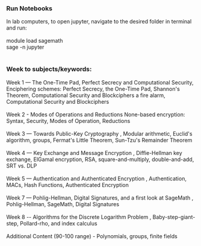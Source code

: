 ### Run Notebooks
In lab computers, to open jupyter, navigate to the desired folder in terminal and run:
<br><br>
module load sagemath<br>
sage -n jupyter
<br><br>

### Week to subjects/keywords:
Week 1 — The One-Time Pad, Perfect Secrecy and Computational Security, Enciphering schemes: Perfect Secrecy, the One-Time Pad, Shannon's Theorem, Computational Security and Blockciphers a fire alarm, Computational Security and Blockciphers
<br><br>
Week 2 - Modes of Operations and Reductions None-based encryption: Syntax, Security, Modes of Operation, Reductions
<br><br>
Week 3 — Towards Public-Key Cryptography , Modular arithmetic, Euclid's algorithm, groups, Fermat's Little Theorem, Sun-Tzu's Remainder Theorem
<br><br>
Week 4 — Key Exchange and Message Encryption , Diffie-Hellman key exchange, ElGamal encryption, RSA, square-and-multiply, double-and-add, SRT vs. DLP
<br><br>
Week 5 — Authentication and Authenticated Encryption , Authentication, MACs, Hash Functions, Authenticated Encryption
<br><br>
Week 7 — Pohlig-Hellman, Digital Signatures, and a first look at SageMath , Pohlig-Hellman, SageMath, Digital Signatures
<br><br>
 Week 8 -- Algorithms for the Discrete Logarithm Problem , Baby-step-giant-step, Pollard-rho, and index calculus
<br><br>
 Additional Content (90-100 range)  - Polynomials, groups, finite fields
